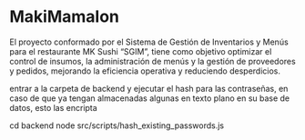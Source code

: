 # MakiMamalon
El proyecto conformado por el Sistema de Gestión de Inventarios y Menús para el restaurante MK Sushi “SGIM”, tiene como objetivo optimizar el control de insumos, la administración de menús y la gestión de proveedores y pedidos, mejorando la eficiencia operativa y reduciendo desperdicios.



entrar a la carpeta de backend y ejecutar el hash para las contraseñas, en caso de que ya tengan almacenadas algunas en texto plano en su base de datos, esto las encripta

cd backend 
node src/scripts/hash_existing_passwords.js
